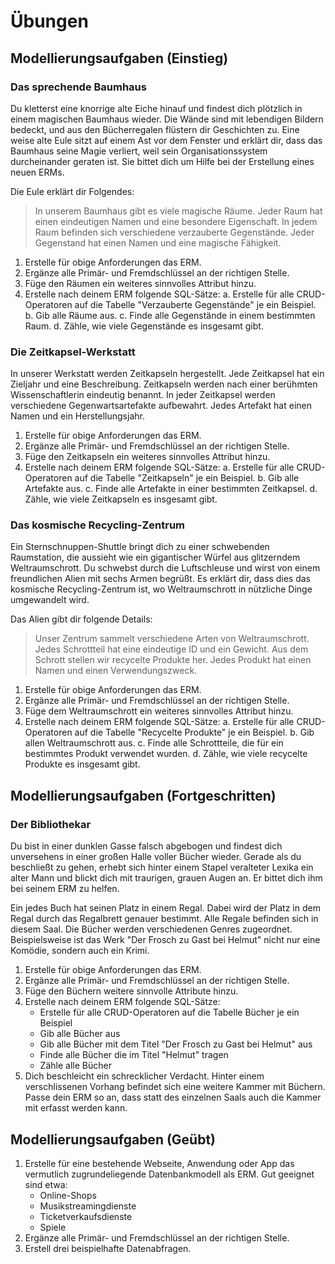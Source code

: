 # Übungen

## Modellierungsaufgaben (Einstieg)

### Das sprechende Baumhaus

Du kletterst eine knorrige alte Eiche hinauf und findest dich plötzlich in einem magischen Baumhaus wieder. Die Wände sind mit lebendigen Bildern bedeckt, und aus den Bücherregalen flüstern dir Geschichten zu. Eine weise alte Eule sitzt auf einem Ast vor dem Fenster und erklärt dir, dass das Baumhaus seine Magie verliert, weil sein Organisationssystem durcheinander geraten ist. Sie bittet dich um Hilfe bei der Erstellung eines neuen ERMs.

Die Eule erklärt dir Folgendes:

> In unserem Baumhaus gibt es viele magische Räume. Jeder Raum hat einen eindeutigen Namen und eine besondere Eigenschaft. In jedem Raum befinden sich verschiedene verzauberte Gegenstände. Jeder Gegenstand hat einen Namen und eine magische Fähigkeit.

1. Erstelle für obige Anforderungen das ERM.
2. Ergänze alle Primär- und Fremdschlüssel an der richtigen Stelle.
3. Füge den Räumen ein weiteres sinnvolles Attribut hinzu.
4. Erstelle nach deinem ERM folgende SQL-Sätze:
   a. Erstelle für alle CRUD-Operatoren auf die Tabelle "Verzauberte Gegenstände" je ein Beispiel.
   b. Gib alle Räume aus.
   c. Finde alle Gegenstände in einem bestimmten Raum.
   d. Zähle, wie viele Gegenstände es insgesamt gibt.

### Die Zeitkapsel-Werkstatt

In unserer Werkstatt werden Zeitkapseln hergestellt. Jede Zeitkapsel hat ein Zieljahr und eine Beschreibung. Zeitkapseln werden nach einer berühmten Wissenschaftlerin eindeutig benannt. In jeder Zeitkapsel werden verschiedene Gegenwartsartefakte aufbewahrt. Jedes Artefakt hat einen Namen und ein Herstellungsjahr.

1. Erstelle für obige Anforderungen das ERM.
2. Ergänze alle Primär- und Fremdschlüssel an der richtigen Stelle.
3. Füge den Zeitkapseln ein weiteres sinnvolles Attribut hinzu.
4. Erstelle nach deinem ERM folgende SQL-Sätze:
   a. Erstelle für alle CRUD-Operatoren auf die Tabelle "Zeitkapseln" je ein Beispiel.
   b. Gib alle Artefakte aus.
   c. Finde alle Artefakte in einer bestimmten Zeitkapsel.
   d. Zähle, wie viele Zeitkapseln es insgesamt gibt.

### Das kosmische Recycling-Zentrum

Ein Sternschnuppen-Shuttle bringt dich zu einer schwebenden Raumstation, die aussieht wie ein gigantischer Würfel aus glitzerndem Weltraumschrott. Du schwebst durch die Luftschleuse und wirst von einem freundlichen Alien mit sechs Armen begrüßt. Es erklärt dir, dass dies das kosmische Recycling-Zentrum ist, wo Weltraumschrott in nützliche Dinge umgewandelt wird.

Das Alien gibt dir folgende Details:

> Unser Zentrum sammelt verschiedene Arten von Weltraumschrott. Jedes Schrottteil hat eine eindeutige ID und ein Gewicht. Aus dem Schrott stellen wir recycelte Produkte her. Jedes Produkt hat einen Namen und einen Verwendungszweck.

1. Erstelle für obige Anforderungen das ERM.
2. Ergänze alle Primär- und Fremdschlüssel an der richtigen Stelle.
3. Füge dem Weltraumschrott ein weiteres sinnvolles Attribut hinzu.
4. Erstelle nach deinem ERM folgende SQL-Sätze:
   a. Erstelle für alle CRUD-Operatoren auf die Tabelle "Recycelte Produkte" je ein Beispiel.
   b. Gib allen Weltraumschrott aus.
   c. Finde alle Schrottteile, die für ein bestimmtes Produkt verwendet wurden.
   d. Zähle, wie viele recycelte Produkte es insgesamt gibt.

## Modellierungsaufgaben (Fortgeschritten)

### Der Bibliothekar

Du bist in einer dunklen Gasse falsch abgebogen und findest dich unversehens in einer großen Halle voller Bücher wieder. Gerade als du beschließt zu gehen, erhebt sich hinter einem Stapel veralteter Lexika ein alter Mann und blickt dich mit traurigen, grauen Augen an. Er bittet dich ihm bei seinem ERM zu helfen.

Ein jedes Buch hat seinen Platz in einem Regal. Dabei wird der Platz in dem Regal durch das Regalbrett genauer bestimmt. Alle Regale befinden sich in diesem Saal. Die Bücher werden verschiedenen Genres zugeordnet. Beispielsweise ist das Werk "Der Frosch zu Gast bei Helmut" nicht nur eine Komödie, sondern auch ein Krimi.

1. Erstelle für obige Anforderungen das ERM.
2. Ergänze alle Primär- und Fremdschlüssel an der richtigen Stelle.
3. Füge den Büchern weitere sinnvolle Attribute hinzu.
4. Erstelle nach deinem ERM folgende SQL-Sätze:
   - Erstelle für alle CRUD-Operatoren auf die Tabelle Bücher je ein Beispiel
   - Gib alle Bücher aus
   - Gib alle Bücher mit dem Titel "Der Frosch zu Gast bei Helmut" aus
   - Finde alle Bücher die im Titel "Helmut" tragen
   - Zähle alle Bücher
5. Dich beschleicht ein schrecklicher Verdacht. Hinter einem verschlissenen Vorhang befindet sich eine weitere Kammer mit Büchern. Passe dein ERM so an, dass statt des einzelnen Saals auch die Kammer mit erfasst werden kann.

## Modellierungsaufgaben (Geübt)

1. Erstelle für eine bestehende Webseite, Anwendung oder App das vermutlich zugrundeliegende Datenbankmodell als ERM. Gut geeignet sind etwa:
   - Online-Shops
   - Musikstreamingdienste
   - Ticketverkaufsdienste
   - Spiele
2. Ergänze alle Primär- und Fremdschlüssel an der richtigen Stelle.
3. Erstell drei beispielhafte Datenabfragen.
